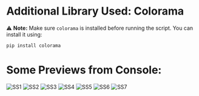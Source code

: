 # Additional Library Used: Colorama

⚠️ **Note:** Make sure `colorama` is installed before running the script. You can install it using:  
``` sh
pip install colorama
```

# Some Previews from Console:
![SS1](https://github.com/user-attachments/assets/ec3da776-2c8a-4e0e-b707-5343de5eb342)
![SS2](https://github.com/user-attachments/assets/b1647db2-1c47-41ea-8a81-d1f7a1dc935f)
![SS3](https://github.com/user-attachments/assets/ddffa0f2-53ad-45a9-9f83-0f707cc9c903)
![SS4](https://github.com/user-attachments/assets/720554bd-bef2-4fd7-90fd-909f35d3cc84)
![SS5](https://github.com/user-attachments/assets/815f6e02-de8c-48e9-8932-d62cf52bc7e3)
![SS6](https://github.com/user-attachments/assets/7fceb2ae-9358-40fa-afdc-2b0ad05c7a38)
![SS7](https://github.com/user-attachments/assets/935a1867-276d-4cca-8bfc-7f51b9e1c766)
